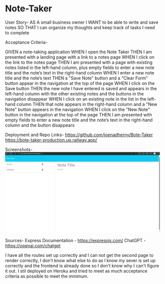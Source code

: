 # Note-Taker
User Story-
AS A small business owner
I WANT to be able to write and save notes
SO THAT I can organize my thoughts and keep track of tasks I need to complete

Acceptance Criteria-

GIVEN a note-taking application
WHEN I open the Note Taker
THEN I am presented with a landing page with a link to a notes page
WHEN I click on the link to the notes page
THEN I am presented with a page with existing notes listed in the left-hand column, plus empty fields to enter a new note title and the note’s text in the right-hand column
WHEN I enter a new note title and the note’s text
THEN a "Save Note" button and a "Clear Form" button appear in the navigation at the top of the page
WHEN I click on the Save button
THEN the new note I have entered is saved and appears in the left-hand column with the other existing notes and the buttons in the navigation disappear
WHEN I click on an existing note in the list in the left-hand column
THEN that note appears in the right-hand column and a "New Note" button appears in the navigation
WHEN I click on the "New Note" button in the navigation at the top of the page
THEN I am presented with empty fields to enter a new note title and the note’s text in the right-hand column and the button disappears

Deployment and Repo Links- https://github.com/joenadherny/Bote-Taker
https://bote-taker-production.up.railway.app/




Screenshots-![Alt text](image.png)

Sources- 
Express Documentation - https://expressjs.com/
ChatGPT - https://openai.com/chatgpt 

I have all the routes set up correctly and I can not get the second page to render correctly, I don't know what else to do as I know my sever is set up correctly and the frontend is already done so I don't know why I can't figure it out. I stil deployed on Heroku and tried to meet as much acceptance criteria as possible to meet the minimum. 